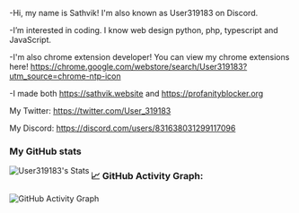 -Hi, my name is Sathvik! I'm also known as User319183 on Discord.

-I’m interested in coding. I know web design python, php, typescript and JavaScript.

-I'm also chrome extension developer! You can view my chrome extensions here! https://chrome.google.com/webstore/search/User319183?utm_source=chrome-ntp-icon

-I made both https://sathvik.website and https://profanityblocker.org

My Twitter: https://twitter.com/User_319183

My Discord: https://discord.com/users/831638031299117096


### My GitHub stats
<img align="left" alt="User319183's Stats" src="https://github-readme-stats.vercel.app/api?username=User319183&show_icons=true&theme=radical">


<!--   GitHub stats graph -->
### 📈 GitHub Activity Graph:
 ![GitHub Activity Graph](https://activity-graph.herokuapp.com/graph?username=User319183&theme=github)
